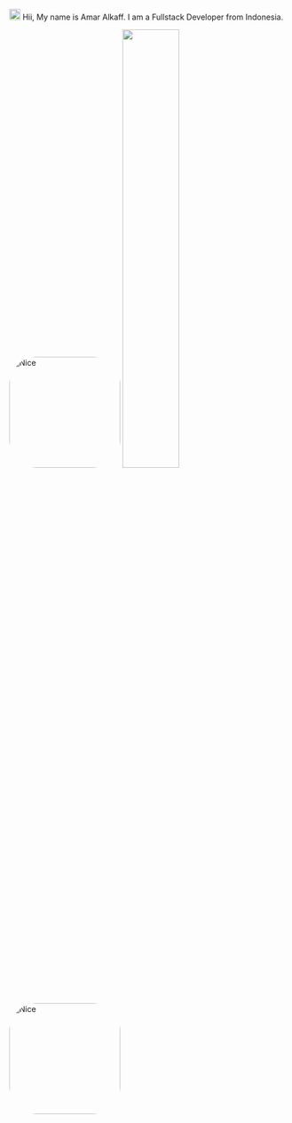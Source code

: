 <img src='https://d.tw93.fun/images/hi.gif' alt='Hi' width="20"/> Hii, My name is Amar Alkaff. I am a Fullstack Developer from Indonesia.
<div style="display: block; flex-direction: row; justify-content: space-between;">
    <picture>
       <img src='https://raw.githubusercontent.com/amaralkaff/amaralkaff/main/nice.gif' alt='Nice' width="200" style="border-radius: 50px;"/>
    </picture>
    <picture>
        <source media="(prefers-color-scheme: dark)" srcset="https://github-readme-stats.vercel.app/api?username=amaralkaff&theme=dark&show_icons=true">
        <img width="45%" src="https://github-readme-stats.vercel.app/api?username=amaralkaff&show_icons=true">
    </picture>
    <picture>
       <img src='https://raw.githubusercontent.com/amaralkaff/amaralkaff/main/nice.gif' alt='Nice' width="200" style="border-radius: 50px;"/>
    </picture>
</div>
